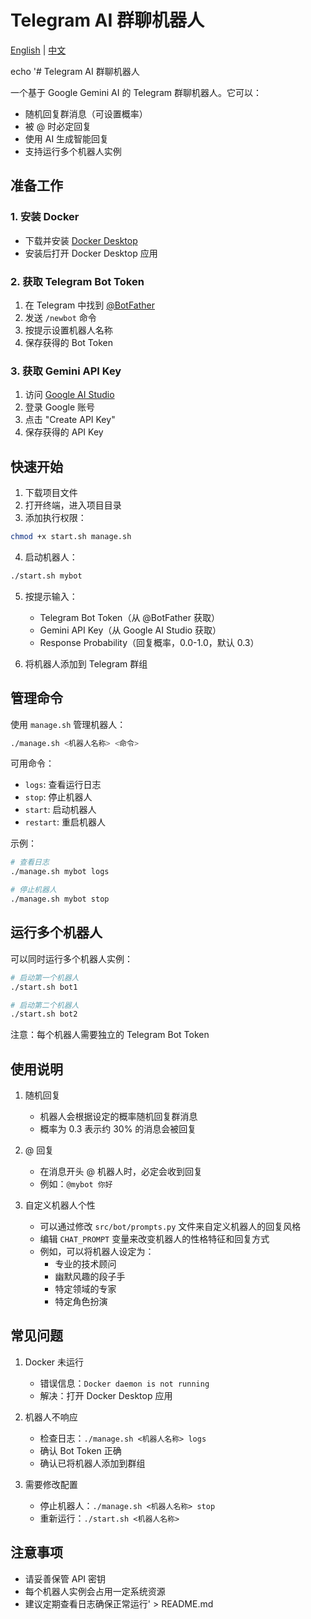 # Telegram AI 群聊机器人

[English](README.md) | [中文](README_CN.md) 

echo '# Telegram AI 群聊机器人

一个基于 Google Gemini AI 的 Telegram 群聊机器人。它可以：
- 随机回复群消息（可设置概率）
- 被 @ 时必定回复
- 使用 AI 生成智能回复
- 支持运行多个机器人实例

## 准备工作

### 1. 安装 Docker
- 下载并安装 [Docker Desktop](https://www.docker.com/products/docker-desktop)
- 安装后打开 Docker Desktop 应用

### 2. 获取 Telegram Bot Token
1. 在 Telegram 中找到 [@BotFather](https://t.me/BotFather)
2. 发送 `/newbot` 命令
3. 按提示设置机器人名称
4. 保存获得的 Bot Token

### 3. 获取 Gemini API Key
1. 访问 [Google AI Studio](https://makersuite.google.com/app/apikey)
2. 登录 Google 账号
3. 点击 "Create API Key"
4. 保存获得的 API Key

## 快速开始

1. 下载项目文件
2. 打开终端，进入项目目录
3. 添加执行权限：
```bash
chmod +x start.sh manage.sh
```

4. 启动机器人：
```bash
./start.sh mybot
```

5. 按提示输入：
   - Telegram Bot Token（从 @BotFather 获取）
   - Gemini API Key（从 Google AI Studio 获取）
   - Response Probability（回复概率，0.0-1.0，默认 0.3）

6. 将机器人添加到 Telegram 群组

## 管理命令

使用 `manage.sh` 管理机器人：
```bash
./manage.sh <机器人名称> <命令>
```

可用命令：
- `logs`: 查看运行日志
- `stop`: 停止机器人
- `start`: 启动机器人
- `restart`: 重启机器人

示例：
```bash
# 查看日志
./manage.sh mybot logs

# 停止机器人
./manage.sh mybot stop
```

## 运行多个机器人

可以同时运行多个机器人实例：
```bash
# 启动第一个机器人
./start.sh bot1

# 启动第二个机器人
./start.sh bot2
```

注意：每个机器人需要独立的 Telegram Bot Token

## 使用说明

1. 随机回复
   - 机器人会根据设定的概率随机回复群消息
   - 概率为 0.3 表示约 30% 的消息会被回复

2. @ 回复
   - 在消息开头 @ 机器人时，必定会收到回复
   - 例如：`@mybot 你好`

3. 自定义机器人个性
   - 可以通过修改 `src/bot/prompts.py` 文件来自定义机器人的回复风格
   - 编辑 `CHAT_PROMPT` 变量来改变机器人的性格特征和回复方式
   - 例如，可以将机器人设定为：
     - 专业的技术顾问
     - 幽默风趣的段子手
     - 特定领域的专家
     - 特定角色扮演

## 常见问题

1. Docker 未运行
   - 错误信息：`Docker daemon is not running`
   - 解决：打开 Docker Desktop 应用

2. 机器人不响应
   - 检查日志：`./manage.sh <机器人名称> logs`
   - 确认 Bot Token 正确
   - 确认已将机器人添加到群组

3. 需要修改配置
   - 停止机器人：`./manage.sh <机器人名称> stop`
   - 重新运行：`./start.sh <机器人名称>`

## 注意事项

- 请妥善保管 API 密钥
- 每个机器人实例会占用一定系统资源
- 建议定期查看日志确保正常运行' > README.md